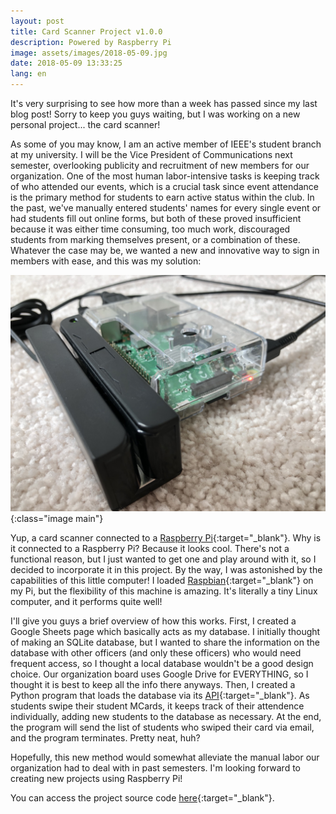 ```yaml
---
layout: post
title: Card Scanner Project v1.0.0
description: Powered by Raspberry Pi
image: assets/images/2018-05-09.jpg
date: 2018-05-09 13:33:25
lang: en
---
```


It's very surprising to see how more than a week has passed since my last blog post! Sorry to keep you guys waiting, but I was working on a new personal project... the card scanner!

As some of you may know, I am an active member of IEEE's student branch at my university. I will be the Vice President of Communications next semester, overlooking publicity and recruitment of new members for our organization. One of the most human labor-intensive tasks is keeping track of who attended our events, which is a crucial task since event attendance is the primary method for students to earn active status within the club. In the past, we've manually entered students' names for every single event or had students fill out online forms, but both of these proved insufficient because it was either time consuming, too much work, discouraged students from marking themselves present, or a combination of these. Whatever the case may be, we wanted a new and innovative way to sign in members with ease, and this was my solution:

![Card Scanner](/assets/images/2018-05-09.jpg){:class="image main"}

Yup, a card scanner connected to a [Raspberry Pi](https://www.raspberrypi.org/products/raspberry-pi-3-model-b/){:target="_blank"}. Why is it connected to a Raspberry Pi? Because it looks cool. There's not a functional reason, but I just wanted to get one and play around with it, so I decided to incorporate it in this project. By the way, I was astonished by the capabilities of this little computer! I loaded [Raspbian](https://www.raspberrypi.org/downloads/raspbian/){:target="_blank"} on my Pi, but the flexibility of this machine is amazing. It's literally a tiny Linux computer, and it performs quite well!

I'll give you guys a brief overview of how this works. First, I created a Google Sheets page which basically acts as my database. I initially thought of making an SQLite database, but I wanted to share the information on the database with other officers (and only these officers) who would need frequent access, so I thought a local database wouldn't be a good design choice. Our organization board uses Google Drive for EVERYTHING, so I thought it is best to keep all the info there anyways. Then, I created a Python program that loads the database via its [API](https://developers.google.com/sheets/api/){:target="_blank"}. As students swipe their student MCards, it keeps track of their attendence individually, adding new students to the database as necessary. At the end, the program will send the list of students who swiped their card via email, and the program terminates. Pretty neat, huh?

Hopefully, this new method would somewhat alleviate the manual labor our organization had to deal with in past semesters. I'm looking forward to creating new projects using Raspberry Pi!

You can access the project source code [here](https://github.com/shutas/IEEEUMich-Card-Reader){:target="_blank"}.
